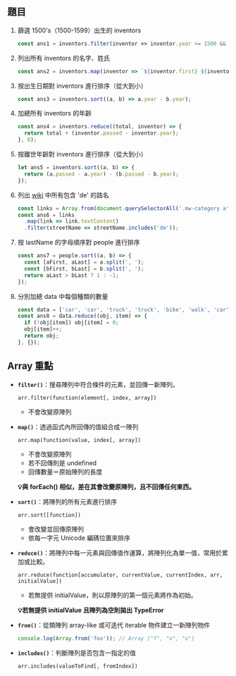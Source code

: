 ## 題目

1. 篩選 1500's（1500-1599）出生的 inventors

   ```javascript
   const ans1 = inventors.filter(inventor => inventor.year >= 1500 && inventor.year < 1600);
   ```

2. 列出所有 inventors 的名字、姓氏

   ```js
   const ans2 = inventors.map(inventor => `${inventor.first} ${inventor.last}`);
   ```

3. 按出生日期對 inventors 進行排序（從大到小）

   ```js
   const ans3 = inventors.sort((a, b) => a.year - b.year);
   ```

4. 加總所有 inventors 的年齡

   ```js
   const ans4 = inventors.reduce((total, inventor) => {
     return total + (inventor.passed - inventor.year);
   }, 0);
   ```

5. 按離世年齡對 inventors 進行排序（從大到小）

   ```js
   let ans5 = inventors.sort((a, b) => {
     return (a.passed - a.year) - (b.passed - b.year);
   });
   ```

6. 列出 [wiki](https://en.wikipedia.org/wiki/Category:Boulevards_in_Paris) 中所有包含 'de' 的路名

   ```js
   const links = Array.from(document.querySelectorAll('.mw-category a'));
   const ans6 = links
     .map(link => link.textContent)
     .filter(streetName => streetName.includes('de'));
   ```

7. 按 lastName 的字母順序對 people 進行排序

   ```js
   const ans7 = people.sort((a, b) => {
     const [aFirst, aLast] = a.split(', ');
     const [bFirst, bLast] = b.split(', ');
     return aLast > bLast ? 1 : -1;
   });
   ```

8. 分別加總 data 中每個種類的數量

   ```js
   const data = ['car', 'car', 'truck', 'truck', 'bike', 'walk', 'car', 'van', 'bike', 'walk', 'car', 'van', 'car', 'truck'];
   const ans8 = data.reduce((obj, item) => {
     if (!obj[item]) obj[item] = 0;
     obj[item]++;
     return obj;
   }, {});
   ```


## Array 重點

* **`filter()`**：搜尋陣列中符合條件的元素，並回傳一新陣列。

  `arr.filter(function(element[, index, array])`

  * 不會改變原陣列

* **`map()`**：透過函式內所回傳的值組合成一陣列

  `arr.map(function(value, index[, array])`

  * 不會改變原陣列
  * 若不回傳則是 undefined
  * 回傳數量＝原始陣列的長度

  **💡與 forEach() 相似，差在其會改變原陣列，且不回傳任何東西。** 

* **`sort()`**：將陣列的所有元素進行排序

  `arr.sort([function])`

  * 會改變並回傳原陣列
  * 依每一字元 Unicode 編碼位置來排序

* **`reduce()`**：將陣列中每一元素與回傳值作運算，將陣列化為單一值，常用於累加或比較。

  `arr.reduce(function[accumulator, currentValue, currentIndex, arr, initialValue])`

  * 若無提供 initialValue，則以原陣列的第一個元素將作為初始。

  **💡若無提供 initialValue 且陣列為空則拋出 TypeError**

* **`from()`**：從類陣列 array-like 或可迭代 iterable 物件建立一新陣列物件

  ```js
  console.log(Array.from('foo')); // Array ["f", "o", "o"]
  ```

* **`includes()`**：判斷陣列是否包含一指定的值

  `arr.includes(valueToFind[, fromIndex])`

